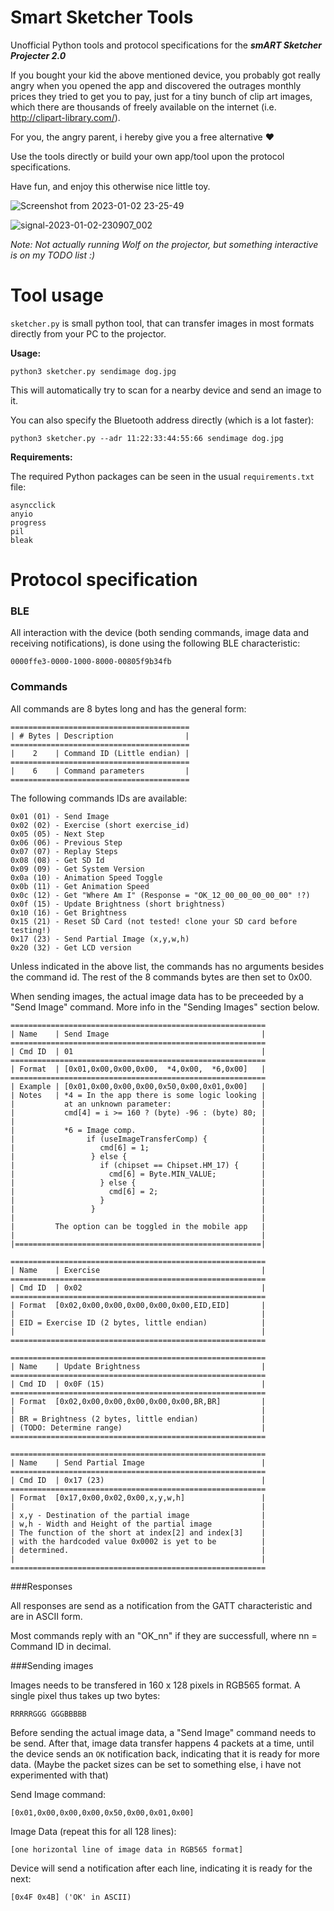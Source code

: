 # Smart Sketcher Tools
Unofficial Python tools and protocol specifications for the ***smART Sketcher Projecter 2.0***

If you bought your kid the above mentioned device, you probably got really angry when you opened the app and discovered the outrages monthly prices they tried to get you to pay, just for a tiny bunch of clip art images, which there are thousands of freely available on the internet (i.e. http://clipart-library.com/).

For you, the angry parent, i hereby give you a free alternative ❤️ 

Use the tools directly or build your own app/tool upon the protocol specifications.

Have fun, and enjoy this otherwise nice little toy.

![Screenshot from 2023-01-02 23-25-49](https://user-images.githubusercontent.com/6302832/210282020-5abcaa71-a610-4081-a491-e6b642a2b26a.png)

![signal-2023-01-02-230907_002](https://user-images.githubusercontent.com/6302832/210281247-6e95173e-d4c7-411a-96ca-63e872e91160.jpeg)

_Note: Not actually running Wolf on the projector, but something interactive is on my TODO list :)_



# Tool usage

`sketcher.py` is small python tool, that can transfer images in most formats directly from your PC to the projector.

**Usage:**

`python3 sketcher.py sendimage dog.jpg`

This will automatically try to scan for a nearby device and send an image to it.

You can also specify the Bluetooth address directly (which is a lot faster):

`python3 sketcher.py --adr 11:22:33:44:55:66 sendimage dog.jpg`

**Requirements:**

The required Python packages can be seen in the usual `requirements.txt` file:

```
asyncclick
anyio
progress
pil
bleak
```

# Protocol specification

### BLE

All interaction with the device (both sending commands, image data and receiving notifications), is done using the following BLE characteristic:

```0000ffe3-0000-1000-8000-00805f9b34fb```


### Commands

All commands are 8 bytes long and has the general form:

```
========================================
| # Bytes | Description                |
========================================
|    2    | Command ID (Little endian) |
========================================
|    6    | Command parameters         |
========================================
```

The following commands IDs are available:

```
0x01 (01) - Send Image
0x02 (02) - Exercise (short exercise_id)
0x05 (05) - Next Step
0x06 (06) - Previous Step
0x07 (07) - Replay Steps
0x08 (08) - Get SD Id
0x09 (09) - Get System Version
0x0a (10) - Animation Speed Toggle
0x0b (11) - Get Animation Speed
0x0c (12) - Get "Where Am I" (Response = "OK_12_00_00_00_00_00" !?)
0x0f (15) - Update Brightness (short brightness)
0x10 (16) - Get Brightness
0x15 (21) - Reset SD Card (not tested! clone your SD card before testing!)
0x17 (23) - Send Partial Image (x,y,w,h)
0x20 (32) - Get LCD version
```

Unless indicated in the above list, the commands has no arguments besides the command id. The rest of the 8 commands bytes are then set to 0x00.

When sending images, the actual image data has to be preceeded by a "Send Image" command. More info in the "Sending Images" section below.

```
=========================================================
| Name    | Send Image                                  |
=========================================================
| Cmd ID  | 01                                          |
=========================================================
| Format  | [0x01,0x00,0x00,0x00,  *4,0x00,  *6,0x00]   |     
=========================================================
| Example | [0x01,0x00,0x00,0x00,0x50,0x00,0x01,0x00]   |
| Notes   | *4 = In the app there is some logic looking |
|           at an unknown parameter:                    |
|           cmd[4] = i >= 160 ? (byte) -96 : (byte) 80; |
|                                                       |
|           *6 = Image comp.                            |
|                if (useImageTransferComp) {            |
|                   cmd[6] = 1;                         |
|                 } else {                              |
|                   if (chipset == Chipset.HM_17) {     |
|                     cmd[6] = Byte.MIN_VALUE;          |
|                   } else {                            |
|                     cmd[6] = 2;                       |
|                   }                                   |
|                 }                                     |
|                                                       |
|         The option can be toggled in the mobile app   |
|                                                       |
|=======================================================|

=========================================================
| Name    | Exercise                                    |
=========================================================
| Cmd ID  | 0x02                                        |
=========================================================
| Format  [0x02,0x00,0x00,0x00,0x00,0x00,EID,EID]       |
|                                                       |
| EID = Exercise ID (2 bytes, little endian)            |
|                                                       |
=========================================================

=========================================================
| Name    | Update Brightness                           |
=========================================================
| Cmd ID  | 0x0F (15)                                   |
=========================================================
| Format  [0x02,0x00,0x00,0x00,0x00,0x00,BR,BR]         |
|                                                       |
| BR = Brightness (2 bytes, little endian)              |
| (TODO: Determine range)                               |
=========================================================

=========================================================
| Name    | Send Partial Image                          |
=========================================================
| Cmd ID  | 0x17 (23)                                   |
=========================================================
| Format  [0x17,0x00,0x02,0x00,x,y,w,h]                 |
|                                                       |
| x,y - Destination of the partial image                |
| w,h - Width and Height of the partial image           |
| The function of the short at index[2] and index[3]    |
| with the hardcoded value 0x0002 is yet to be          |
| determined.                                           |
|                                                       |
=========================================================

```


###Responses

All responses are send as a notification from the GATT characteristic and are in ASCII form. 

Most commands reply with an "OK_nn" if they are successfull, where nn = Command ID in decimal.

###Sending images

Images needs to be transfered in 160 x 128 pixels in RGB565 format. A single pixel thus takes up two bytes:

```RRRRRGGG GGGBBBBB```

Before sending the actual image data, a "Send Image" command needs to be send. After that, image data transfer happens 4 packets at a time, until the device sends an `OK` notification back, indicating that it is ready for more data. (Maybe the packet sizes can be set to something else, i have not experimented with that)


Send Image command:
```
[0x01,0x00,0x00,0x00,0x50,0x00,0x01,0x00]
```

Image Data (repeat this for all 128 lines):
```
[one horizontal line of image data in RGB565 format]
```

Device will send a notification after each line, indicating it is ready for the next:
```
[0x4F 0x4B] ('OK' in ASCII)
```
